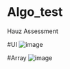 # Algo_test
Hauz Assessment

#UI
![image](https://user-images.githubusercontent.com/73942198/158980037-a6ffd295-3955-44d8-8729-909f2468802c.png)

#Array
![image](https://user-images.githubusercontent.com/73942198/158980144-f9789067-dd0b-4025-a86b-ca2623957c9b.png)

